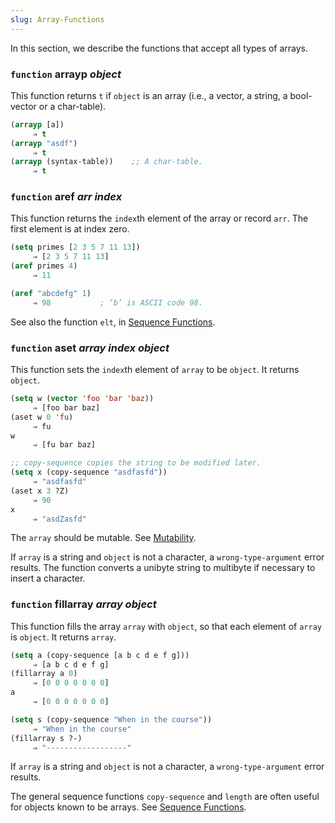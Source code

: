 ```yaml
---
slug: Array-Functions
---
```


In this section, we describe the functions that accept all types of arrays.

### <span className="tag function">`function`</span> **arrayp** *object*

This function returns `t` if `object` is an array (i.e., a vector, a string, a bool-vector or a char-table).

```lisp
(arrayp [a])
     ⇒ t
(arrayp "asdf")
     ⇒ t
(arrayp (syntax-table))    ;; A char-table.
     ⇒ t
```

### <span className="tag function">`function`</span> **aref** *arr index*

This function returns the `index`th element of the array or record `arr`. The first element is at index zero.

```lisp
(setq primes [2 3 5 7 11 13])
     ⇒ [2 3 5 7 11 13]
(aref primes 4)
     ⇒ 11
```

```lisp
(aref "abcdefg" 1)
     ⇒ 98           ; ‘b’ is ASCII code 98.
```

See also the function `elt`, in [Sequence Functions](/docs/elisp/Sequence-Functions).

### <span className="tag function">`function`</span> **aset** *array index object*

This function sets the `index`th element of `array` to be `object`. It returns `object`.

```lisp
(setq w (vector 'foo 'bar 'baz))
     ⇒ [foo bar baz]
(aset w 0 'fu)
     ⇒ fu
w
     ⇒ [fu bar baz]
```



```lisp
;; copy-sequence copies the string to be modified later.
(setq x (copy-sequence "asdfasfd"))
     ⇒ "asdfasfd"
(aset x 3 ?Z)
     ⇒ 90
x
     ⇒ "asdZasfd"
```

The `array` should be mutable. See [Mutability](/docs/elisp/Mutability).

If `array` is a string and `object` is not a character, a `wrong-type-argument` error results. The function converts a unibyte string to multibyte if necessary to insert a character.

### <span className="tag function">`function`</span> **fillarray** *array object*

This function fills the array `array` with `object`, so that each element of `array` is `object`. It returns `array`.

```lisp
(setq a (copy-sequence [a b c d e f g]))
     ⇒ [a b c d e f g]
(fillarray a 0)
     ⇒ [0 0 0 0 0 0 0]
a
     ⇒ [0 0 0 0 0 0 0]
```

```lisp
(setq s (copy-sequence "When in the course"))
     ⇒ "When in the course"
(fillarray s ?-)
     ⇒ "------------------"
```

If `array` is a string and `object` is not a character, a `wrong-type-argument` error results.

The general sequence functions `copy-sequence` and `length` are often useful for objects known to be arrays. See [Sequence Functions](/docs/elisp/Sequence-Functions).

